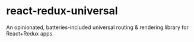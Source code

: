 # react-redux-universal
An opinionated, batteries-included universal routing &amp; rendering library for React+Redux apps.

